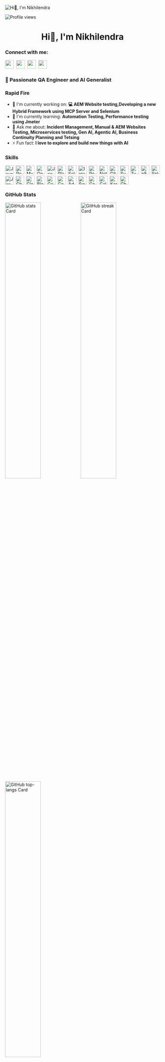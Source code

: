 ![Hi👋, I'm Nikhilendra ](https://user-images.githubusercontent.com/10498744/210012254-234538ff-d198-48aa-8964-37e6fd45d227.gif)

![Profile views](https://komarev.com/ghpvc/?username=nikhilendrapns&label=Profile%20views&color=0e75b6&style=flat)

<div id="toc">
  <ul align="center" style="list-style: none">
    <summary>
      <h1>
        Hi👋, I'm Nikhilendra 
      </h1>
    </summary>
  </ul>
</div>

**<h3 align="left">Connect with me:</h3>** 
<p align="left"><a href="https://www.linkedin.com/in/https://www.linkedin.com/in/nikhilendrapns/" target="_blank"><img src="https://img.shields.io/badge/LinkedIn-0077B5?style=for-the-badge&logo=linkedin&logoColor=white" height="28" style="margin-right: 4px"></a> <a href="https://github.com/https://github.com/nikhilendrapns" target="_blank"><img src="https://img.shields.io/badge/GitHub-100000?style=for-the-badge&logo=github&logoColor=white" height="28" style="margin-right: 4px"></a> <a href="nikhilendrapns@gmail.com" target="_blank"><img src="https://img.shields.io/badge/Gmail-D14836?style=for-the-badge&logo=gmail&logoColor=white" height="28" style="margin-right: 4px"></a> <a href="https://twitter.com/https://x.com/PNSNikhilendra" target="_blank"><img src="https://img.shields.io/badge/Twitter-000000?style=for-the-badge&logo=X&logoColor=white" height="28" style="margin-right: 4px"></a></p>

 **<h3 align="left">🚀 Passionate QA Engineer and AI Generalist</h3>**

**<h3 align="left">Rapid Fire</h3>**

- 💼 I'm currently working on: **💻 AEM Website testing,Developing a new Hybrid Framework using MCP Server and Selenium**
- 🌱 I'm currently learning: **Automation Testing, Performance testing using Jmeter**
- 💬 Ask me about: **Incident Management, Manual & AEM Websites Testing, Microservices testing, Gen AI, Agentic AI, Business Continuity Planning and Tetsing**
- ⚡ Fun fact: **I love to explore and build new things with AI**

 <h3 align="left">Skills</h3>

<div style="display: flex; flex-wrap: wrap; gap: 6px; justify-content: left;">
  <img src="https://img.shields.io/badge/Java-007396?logo=java&logoColor=white&style=flat-square" height="28" alt="Java">
  <img src="https://img.shields.io/badge/PostgreSQL-316192?logo=postgresql&logoColor=white&style=flat-square" height="28" alt="PostgreSQL">
  <img src="https://img.shields.io/badge/MySQL-4479A1?logo=mysql&logoColor=white&style=flat-square" height="28" alt="MySQL">
  <img src="https://img.shields.io/badge/OpenAI-412991?logo=openai&logoColor=white&style=flat-square" height="28" alt="OpenAI">
  <img src="https://img.shields.io/badge/Jenkins-D24939?logo=jenkins&logoColor=white&style=flat-square" height="28" alt="Jenkins">
  <img src="https://img.shields.io/badge/Playwright-2EAD33?logo=playwright&logoColor=white&style=flat-square" height="28" alt="Playwright">
  <img src="https://img.shields.io/badge/Selenium-43B02A?logo=selenium&logoColor=white&style=flat-square" height="28" alt="Selenium">
  <img src="https://img.shields.io/badge/IntelliJ_IDEA-000000?logo=intellij-idea&logoColor=white&style=flat-square" height="28" alt="IntelliJ IDEA">
  <img src="https://img.shields.io/badge/Postman-FF6C37?logo=postman&logoColor=white&style=flat-square" height="28" alt="Postman">
  <img src="https://img.shields.io/badge/Notepad++-90E59A?logo=notepad-plus-plus&logoColor=white&style=flat-square" height="28" alt="Notepad++">
  <img src="https://img.shields.io/badge/GitHub_Actions-2088FF?logo=github-actions&logoColor=white&style=flat-square" height="28" alt="GitHub Actions">
  <img src="https://img.shields.io/badge/Supabase-3ECF8E?logo=supabase&logoColor=white&style=flat-square" height="28" alt="Supabase">
  <img src="https://img.shields.io/badge/TypeScript-3178C6?logo=typescript&logoColor=white&style=flat-square" height="28" alt="TypeScript">
  <img src="https://img.shields.io/badge/n8n-1ABC9C?logo=n8n&logoColor=white&style=flat-square" height="28" alt="n8n">
  <img src="https://img.shields.io/badge/Splunk-000000?logo=splunk&logoColor=white&style=flat-square" height="28" alt="Splunk">
  <img src="https://img.shields.io/badge/Jira-0052CC?logo=jira&logoColor=white&style=flat-square" height="28" alt="Jira">

  <!-- New badges -->
  <img src="https://img.shields.io/badge/ChatGPT-10A37F?logo=openai&logoColor=white&style=flat-square" height="28" alt="ChatGPT">
  <img src="https://img.shields.io/badge/Claude-FF9900?logo=stability-ai&logoColor=white&style=flat-square" height="28" alt="Claude">
  <img src="https://img.shields.io/badge/Blogger-FF5722?logo=blogger&logoColor=white&style=flat-square" height="28" alt="Blogger">
  <img src="https://img.shields.io/badge/Gemini-0099FF?logo=google&logoColor=white&style=flat-square" height="28" alt="Gemini">
  <img src="https://img.shields.io/badge/Copilot-6CC644?logo=github&logoColor=white&style=flat-square" height="28" alt="Copilot">
  <img src="https://img.shields.io/badge/Adobe_Experience_Manager-FF0000?logo=adobe&logoColor=white&style=flat-square" height="28" alt="Adobe Experience Manager">
  <img src="https://img.shields.io/badge/Swagger-85EA2D?logo=swagger&logoColor=black&style=flat-square" height="28" alt="Swagger">
  <img src="https://img.shields.io/badge/Counter-Strike-1E90FF?style=flat-square" height="28" alt="Counter-Strike">
  <img src="https://img.shields.io/badge/COD-000000?style=flat-square&logoColor=white" height="28" alt="Call of Duty">
  <img src="https://img.shields.io/badge/Karate-DSL-5C2D91?style=flat-square&logo=karate&logoColor=white" height="28" alt="Karate DSL">
  <img src="https://img.shields.io/badge/Gherkin-5C4D7D?style=flat-square&logo=cucumber&logoColor=white" height="28" alt="Gherkin">
</div>



 **<h3 align="left">GitHub Stats</h3>**

<p align="left">
  <img width="48%" src="https://github-readme-stats.vercel.app/api?username=nikhilendrapns&theme=react&hide_title=false&hide_rank=false&show_icons=false&include_all_commits=false&count_private=true&line_height=23" alt="GitHub stats Card" />
  <img width="48%" src="https://streak-stats.demolab.com/?user=nikhilendrapns&theme=react&hide_border=false&date_format=M+j%5B%2C+Y%5D&mode=daily&hide_total_contributions=false&hide_current_streak=false&hide_longest_streak=false&card_height=200" alt="GitHub streak Card" />
</p>

<p align="left">
  <img width="48%" src="https://github-readme-stats.vercel.app/api/top-langs?username=nikhilendrapns&theme=react&hide_title=false&layout=compact&langs_count=6&hide_progress=false&card_width=400" alt="GitHub top-langs Card" />
</p>

